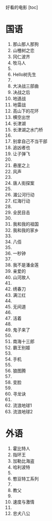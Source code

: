 好看的电影
[toc]

# 国语
1. 那山那人那狗
2. 山楂树之恋
3. 冈仁波齐
4. 牧马人
5. 
6. Hello树先生
7. 
8. 大决战三部曲
9. 决战之后
10. 地道战
11. 地雷战
12. 高山下的花环
13. 横空出世
14. 长津湖
15. 长津湖之水门桥
16. 
17. 别拿自己不当干部
18. 追凶者也
19. 让子弹飞
20. 
21. 悬崖之上
22. 风声
23. 
24. 唐人街探案
25. 
26. 湄公河行动
27. 红海行动
28. 
29. 全民目击
30. 
31. 我和我的祖国
32. 我和我的家乡
33. 
34. 八佰
35. 
36. 一秒钟
37. 
38. 我不是潘金莲
39. 亲爱的
40. 山河故人
41. 
42. 绣春刀
43. 满江红
44. 
45. 无间道
46. 
47. 活着
48. 
49. 鬼子来了
50. 
51. 南海十三郎
52. 霸王别姬
53. 
54. 手机
55. 
56. 狼图腾
57. 
58. 变脸
59. 
60. 寻龙诀
61. 
62. 流浪地球1
63. 流浪地球2

# 外语
1. 霍比特人
2. 指环王
3. 加勒比海盗
4. 哈利波特
5. 
6. 憨豆特工系列
7. 
8. 教父
9. 
10. 速度与激情
11. 
12. 忠犬八公